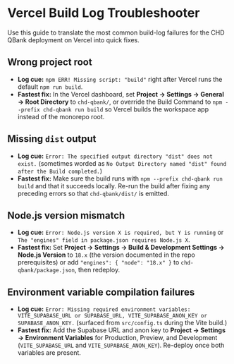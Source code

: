 # Vercel Build Log Troubleshooter

Use this guide to translate the most common build-log failures for the CHD QBank deployment on Vercel into quick fixes.

## Wrong project root
- **Log cue:** `npm ERR! Missing script: "build"` right after Vercel runs the default `npm run build`.
- **Fastest fix:** In the Vercel dashboard, set **Project → Settings → General → Root Directory** to `chd-qbank/`, or override the Build Command to `npm --prefix chd-qbank run build` so Vercel builds the workspace app instead of the monorepo root.

## Missing `dist` output
- **Log cue:** `Error: The specified output directory "dist" does not exist.` (sometimes worded as `No Output Directory named "dist" found after the Build completed.`)
- **Fastest fix:** Make sure the build runs with `npm --prefix chd-qbank run build` and that it succeeds locally. Re-run the build after fixing any preceding errors so that `chd-qbank/dist/` is emitted.

## Node.js version mismatch
- **Log cue:** `Error: Node.js version X is required, but Y is running` or `The "engines" field in package.json requires Node.js X`.
- **Fastest fix:** Set **Project → Settings → Build & Development Settings → Node.js Version** to `18.x` (the version documented in the repo prerequisites) or add `"engines": { "node": "18.x" }` to `chd-qbank/package.json`, then redeploy.

## Environment variable compilation failures
- **Log cue:** `Error: Missing required environment variables: VITE_SUPABASE_URL or SUPABASE_URL, VITE_SUPABASE_ANON_KEY or SUPABASE_ANON_KEY.` (surfaced from `src/config.ts` during the Vite build.)
- **Fastest fix:** Add the Supabase URL and anon key to **Project → Settings → Environment Variables** for Production, Preview, and Development (`VITE_SUPABASE_URL` and `VITE_SUPABASE_ANON_KEY`). Re-deploy once both variables are present.
